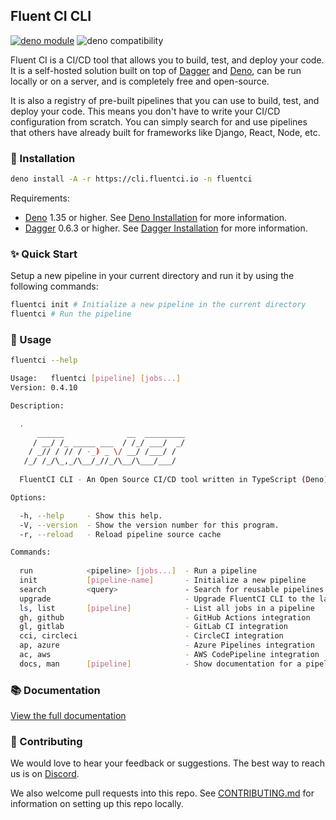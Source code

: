 ## Fluent CI CLI

[![deno module](https://shield.deno.dev/x/fluentci)](https://deno.land/x/fluentci)
![deno compatibility](https://shield.deno.dev/deno/^1.34)

Fluent CI is a CI/CD tool that allows you to build, test, and deploy your code. It is a self-hosted solution built on top of [Dagger](https://dagger.io) and [Deno](https://deno.land/), can be run locally or on a server, and is completely free and open-source.

It is also a registry of pre-built pipelines that you can use to build, test, and deploy your code. This means you don't have to write your CI/CD configuration from scratch. You can simply search for and use pipelines that others have already built for frameworks like Django, React, Node, etc.


### 🚚 Installation

```bash
deno install -A -r https://cli.fluentci.io -n fluentci
```

Requirements:
- [Deno](https://deno.land) 1.35 or higher. See [Deno Installation](https://deno.land/manual/getting_started/installation) for more information.
- [Dagger](https://dagger.io) 0.6.3 or higher. See [Dagger Installation](https://docs.dagger.io/cli/465058/install) for more information.


### ✨ Quick Start

Setup a new pipeline in your current directory and run it by using the following commands:

```bash
fluentci init # Initialize a new pipeline in the current directory
fluentci # Run the pipeline
```

### 🚀 Usage

```bash
fluentci --help

Usage:   fluentci [pipeline] [jobs...]
Version: 0.4.10                    

Description:

  .                                                                                    
      ______              __  _________                                                
     / __/ /_ _____ ___  / /_/ ___/  _/                                                
    / _// / // / -_) _ \/ __/ /___/ /                                                  
   /_/ /_/\_,_/\__/_//_/\__/\___/___/                                                  
                                                                                       
  FluentCI CLI - An Open Source CI/CD tool written in TypeScript (Deno) based on Dagger

Options:

  -h, --help     - Show this help.                            
  -V, --version  - Show the version number for this program.  
  -r, --reload   - Reload pipeline source cache               

Commands:
  
  run            <pipeline> [jobs...]  - Run a pipeline
  init           [pipeline-name]       - Initialize a new pipeline                 
  search         <query>               - Search for reusable pipelines             
  upgrade                              - Upgrade FluentCI CLI to the latest version
  ls, list       [pipeline]            - List all jobs in a pipeline               
  gh, github                           - GitHub Actions integration                
  gl, gitlab                           - GitLab CI integration                     
  cci, circleci                        - CircleCI integration                      
  ap, azure                            - Azure Pipelines integration               
  ac, aws                              - AWS CodePipeline integration  
  docs, man      [pipeline]            - Show documentation for a pipeline
```

### 📚 Documentation

[View the full documentation](https://docs.fluentci.io)

### 🤝 Contributing

We would love to hear your feedback or suggestions. The best way to reach us is on [Discord](https://discord.gg/H7M28d9dRk).

We also welcome pull requests into this repo. See [CONTRIBUTING.md](CONTRIBUTING.md) for information on setting up this repo locally.
